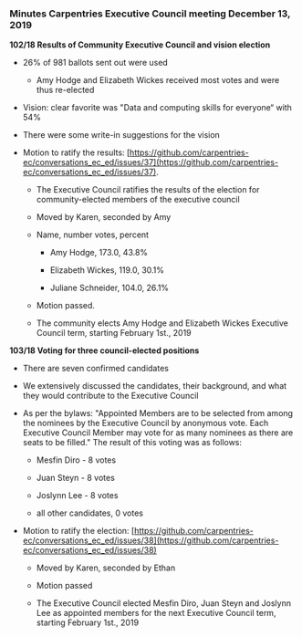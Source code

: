 ### **Minutes Carpentries Executive Council meeting December 13, 2019**

**102/18 Results of Community Executive Council and vision election**

* 26% of 981 ballots sent out were used

    * Amy Hodge and Elizabeth Wickes received most votes and were thus re-elected

* Vision: clear favorite was "Data and computing skills for everyone“ with 54%

* There were some write-in suggestions for the vision

* Motion to ratify the results: [https://github.com/carpentries-ec/conversations_ec_ed/issues/37](https://github.com/carpentries-ec/conversations_ec_ed/issues/37).

    * The Executive Council ratifies the results of the election for community-elected members of the executive council

    * Moved by Karen, seconded by Amy

    * Name, number votes, percent

        * Amy Hodge, 173.0, 43.8%

        * Elizabeth Wickes, 119.0, 30.1%

        * Juliane Schneider, 104.0, 26.1%

    * Motion passed.

    * The community elects Amy Hodge and Elizabeth Wickes Executive Council term, starting February 1st.,  2019

**103/18 Voting for three council-elected positions**

* There are seven confirmed candidates

* We extensively discussed the candidates, their background, and what they would contribute to the Executive Council

* As per the bylaws: "Appointed Members are to be selected from among the nominees by the Executive Council by anonymous vote. Each Executive Council Member may vote for as many nominees as there are seats to be filled." The result of this voting was as follows:

    * Mesfin Diro - 8 votes

    * Juan Steyn - 8 votes

    * Joslynn Lee - 8 votes

    * all other candidates, 0 votes

* Motion to ratify the election: [https://github.com/carpentries-ec/conversations_ec_ed/issues/38](https://github.com/carpentries-ec/conversations_ec_ed/issues/38)

    * Moved by Karen, seconded by Ethan

    * Motion passed

    * The Executive Council elected Mesfin Diro, Juan Steyn and Joslynn Lee as appointed members for the next Executive Council term, starting February 1st.,  2019
